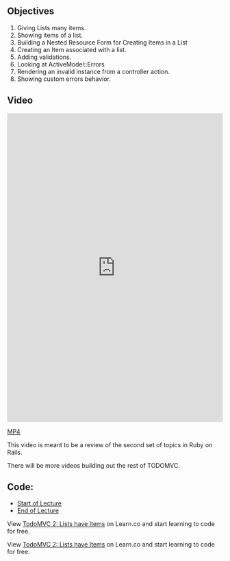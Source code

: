 ## Objectives

1. Giving Lists many items.
2. Showing items of a list.
3. Building a Nested Resource Form for Creating Items in a List
4. Creating an Item associated with a list.
5. Adding validations.
6. Looking at ActiveModel::Errors
7. Rendering an invalid instance from a controller action.
8. Showing custom errors behavior.

## Video

<iframe width="100%" height="720" src="https://www.youtube.com/embed/OsinhhQLmRk?rel=0&amp;showinfo=0" frameborder="0" allowfullscreen></iframe>

[MP4](http://learn-co-videos.s3.amazonaws.com/rails/TODOMVC-2.mp4)

This video is meant to be a review of the second set of topics in Ruby on Rails.

There will be more videos building out the rest of TODOMVC.

## Code:

- [Start of Lecture](https://github.com/aviflombaum/todo-mvc-lv/tree/lecture-1)
- [End of Lecture](https://github.com/aviflombaum/todo-mvc-lv/tree/lecture-2)
<p data-visibility='hidden'>View <a href='https://learn.co/lessons/todomvc-2-lists-have-items'>TodoMVC 2:  Lists have Items</a> on Learn.co and start learning to code for free.</p>

<p class='util--hide'>View <a href='https://learn.co/lessons/todomvc-2-lists-have-items'>TodoMVC 2:  Lists have Items</a> on Learn.co and start learning to code for free.</p>
